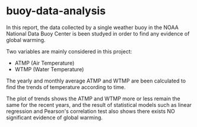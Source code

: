 # buoy-data-analysis

In this report, the data collected by a single weather buoy in the NOAA National Data Buoy Center is been studyed in order to find any evidence of global warming.

Two variables are mainly considered in this project:
+ ATMP (Air Temperature)
+ WTMP (Water Temperature)

The yearly and monthly average ATMP and WTMP are been calculated to find the trends of temperature according to time.

The plot of trends shows the ATMP and WTMP more or less remain the same for the recent years, and the result of statistical models such as linear regression and Pearson's correlation test also shows there exists NO significant evidence of global warming.